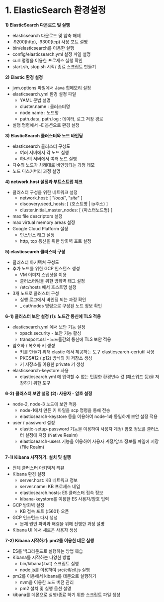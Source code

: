 # 1. ElasticSearch 환경설정

**1) ElasticSearch 다운로드 및 실행**

- elasticsearch 다운로드 및 압축 해제
- :9200(http), :9300(tcp) 사용 포트 설명
- bin/elasticsearch를 이용한 실행
- config/elasticsearch.yml 설정 파일 설명
- curl 명령을 이용한 프로세스 실행 확인
- start.sh, stop.sh 시작/ 종료 스크립트 만들기


**2) Elastic 환경 설정**

- jvm.options 파일에서 Java 힙메모리 설정
- elasticsearch.yml 환경 설정 파일
  - YAML 문법 설명
  - cluster.name : 클러스터명
  - node.name : 노드명
  - path.data, path.log : 데이터, 로그 저장 경로
- 실행 명령에서 -E 옵션으로 환경 설정


**3) ElasticSearch 클러스터와 노드 바인딩**

- elasticsearch 클러스터 구성도
  - 여러 서버에서 각 노드 실행
  - 하나의 서버에서 여러 노드 실행
- 다수의 노드가 차례대로 바인딩되는 과정 데모
- 노드 디스커버리 과정 설명


**4) network.host 설정과 부트스트랩 체크**

- 클러스터 구성을 위한 네트워크 설정
  - network.host: [ "_local_", "_site_" ]
  - discovery.seed_hosts: [ {호스트명 | ip주소} ]
  - cluster.initial_master_nodes: [ {마스터노드명} ]
- max file descriptors 설정
- max virtual memory areas 설정
- Google Cloud Platform 설정
  - 인스턴스 태그 설정
  - http, tcp 통신을 위한 방화벽 포트 설정


**5) elasticsearch 클러스터 구성**

- 클러스터 아키텍쳐 구성도
- 추가 노드를 위한 GCP 인스턴스 생성
    - VM 이미지 스냅샷을 이용
    - 클러스터링을 위한 방화벽 태그 설정
    - /etc/hosts 에서 호스트명 설정
- 3개 노드로 클러스터 구성
    - 실행 로그에서 바인딩 되는 과정 확인
    - _ cat/nodes 명령으로 구성된 노드 정보 확인


**6-1) 클러스터 보안 설정 (1): 노드간 통신에 TLS 적용**

- elasticsearch.yml 에서 보안 기능 설정
    - xpack.security - 보안 기능 활성
    - transport.ssl - 노드들간의 통신에 TLS 보안 적용
- 암호화 / 복호화 키 생성
    - 키를 만들기 위해 elastic 에서 제공하는 도구
        elasticsearch-certutil 사용
    - PKCS#12 (.p12) 방식의 키 저장소 생성
    - 키 저장소를 이용한 private 키 생성
- elasticsearch-keystore 사용
    - elasticsearch.yml 에 입력할 수 없는 민감한 환경변수 값 (패스워드 등)을 저장하기 위한 도구


**6-2) 클러스터 보안 설정 (2): 사용자 - 암호 설정**

- node-2, node-3 노드에 보안 적용
    - node-1에서 만든 키 파일을 scp 명령을 통해 전송
    - elasticsearch-keystore 등을 이용하여 node-1과 동일하게 보안 설정 적용
- user / password 설정
    - elastic-setup-password 기능을 이용하여 사용자 계정/ 암호 정보를 클러스터 설정에 저장 (Native Realm)
    - elasticsearch-users 기능을 이용하여 사용자 계정/암호 정보를 파일에 저장 (File Realm)


**7-1) Kibana 시작하기: 설치 및 실행**

- 전체 클러스터 아키텍쳐 리뷰
- Kibana 환경 설정
    - server.host: KB 네트워크 정보
    - server.name: KB 프로세스 네임
    - elasticsearch.hosts: ES 클러스터 접속 정보
    - kibana-keystore를 이용한 ES 사용자/암호 입력
- GCP 방화벽 설정
    - KB 접속 포트 (:5601) 오픈
- GCP 인스턴스 다시 생성
    - 문제 원인 파악과 해결을 위해 진행한 과정 설명
- Kibana UI 에서 새로운 사용자 생성


**7-2) Kibana 시작하기: pm2를 이용한 데몬 실행**

- ES를 백그라운드로 실행하는 방법 복습
- Kibana를 시작하는 다양한 방법
    - bin/kibana(.bat) 스크립트 실행
    - node.js를 이용하여 src/cil/cil.js 실행
- pm2를 이용해서 kibana를 데몬으로 실행하기
    - nvm을 이용한 노드 버전 관리
    - pm2 설치 및 실행 옵션 설명
- kibana를 데몬으로 실행/종료 하기 위한 스크립트 파일 생성
